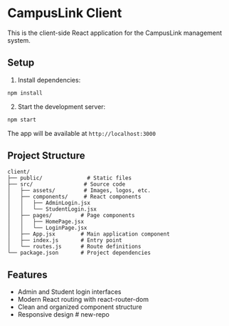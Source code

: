 # CampusLink Client

This is the client-side React application for the CampusLink management system.

## Setup

1. Install dependencies:
```bash
npm install
```

2. Start the development server:
```bash
npm start
```

The app will be available at `http://localhost:3000`

## Project Structure

```
client/
├── public/              # Static files
├── src/                # Source code
│   ├── assets/         # Images, logos, etc.
│   ├── components/     # React components
│   │   ├── AdminLogin.jsx
│   │   └── StudentLogin.jsx
│   ├── pages/         # Page components
│   │   ├── HomePage.jsx
│   │   └── LoginPage.jsx
│   ├── App.jsx        # Main application component
│   ├── index.js       # Entry point
│   └── routes.js      # Route definitions
└── package.json       # Project dependencies
```

## Features

- Admin and Student login interfaces
- Modern React routing with react-router-dom
- Clean and organized component structure
- Responsive design
#   n e w - r e p o  
 